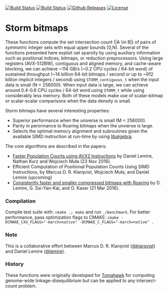 [![Build Status](https://travis-ci.com/mklarqvist/FastIntersectCount.svg)](https://travis-ci.com/mklarqvist/FastIntersectCount)
[![Build Status](https://ci.appveyor.com/api/projects/status/github/mklarqvist/FastIntersectCount?branch=master&svg=true)](https://ci.appveyor.com/project/mklarqvist/FastIntersectCount)
[![Github Releases](https://img.shields.io/github/release/mklarqvist/FastIntersectCount.svg)](https://github.com/mklarqvist/FastIntersectCount/releases)
[![License](https://img.shields.io/badge/License-Apache_2.0-blue.svg)](LICENSE)

# Storm bitmaps

These functions compute the set intersection count (|A \in B|) of pairs of
_symmetric_ integer sets with equal upper bounds [0,N). Several of the
functions presented here exploit set sparsity by using auxiliary information
such as positional indices, bitmaps, or reduction preprocessors. Using large
registers (AVX-512BW), contiguous and aligned memory, and cache-aware blocking,
we can achieve ~114 GB/s (~0.2 CPU cycles / 64-bit word) of sustained throughput
(~14 billion 64-bit bitmaps / second or up to ~912 billion implicit integers /
second) using `STORM_contiguous_t` when the input data is small (N < 256000).
When input data is large, we can achieve around 0.4-0.6 CPU cycles / 64-bit word
using `STORM_t` while using considerably less memory. Both of these models make
use of scalar-bitmap or scalar-scalar comparisons when the data density is
small.

Storm bitmaps have several interesting properties:
* Superior performance when the universe is small (M < 256000).
* Parity in perormance to Roaring bitmaps when the unvierse is large.
* Selects the optimal memory alignment and subroutines given the available SIMD
  instruction at run-time by using
  [libalgebra](https://github.com/mklarqvist/libalgebra).

The core algorithms are described in the papers:

* [Faster Population Counts using AVX2 Instructions](https://arxiv.org/abs/1611.07612) by Daniel Lemire, Nathan Kurz
  and Wojciech Muła (23 Nov 2016).
* Efficient Computation of Positional Population Counts Using SIMD Instructions,
  by Marcus D. R. Klarqvist, Wojciech Muła, and Daniel Lemire (upcoming)
* [Consistently faster and smaller compressed bitmaps with Roaring](https://arxiv.org/abs/1603.06549) by D. Lemire, G. Ssi-Yan-Kai,
  and O. Kaser (21 Mar 2016).

### Compilation

Compile test suite with: `cmake .; make` and run `./benchmark`. For better
performance, pass optimization flags to CMAKE: 
`cmake -DCMAKE_CXX_FLAGS="-march=native" -DCMAKE_C_FLAGS="-march=native" .`

### Note

This is a collaborative effort between Marcus D. R. Klarqvist
([@klarqvist](https://github.com/mklarqvist/)) and Daniel Lemire
([@lemire](https://github.com/lemire/)).

### History

These functions were originally developed for
[Tomahawk](https://github.com/mklarqvist/Tomahawk) for computing genome-wide
linkage-disequilibrium but can be applied to any intersect-count problem.